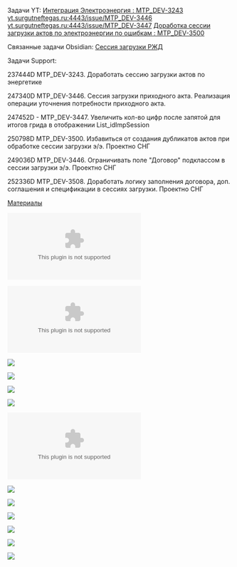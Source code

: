 Задачи YT:
[Интеграция Электроэнергия : MTP_DEV-3243](https://yt.surgutneftegas.ru:4443/issue/MTP_DEV-3243)
[yt.surgutneftegas.ru:4443/issue/MTP_DEV-3446](https://yt.surgutneftegas.ru:4443/issue/MTP_DEV-3446)
[yt.surgutneftegas.ru:4443/issue/MTP_DEV-3447](https://yt.surgutneftegas.ru:4443/issue/MTP_DEV-3447)
[Доработка сессии загрузки актов по электроэнергии по ошибкам : MTP_DEV-3500](https://yt.surgutneftegas.ru:4443/issue/MTP_DEV-3500)

Связанные задачи Obsidian:
[Сессия загрузки РЖД](Сессия%20загрузки%20РЖД.md)

Задачи Support:
<p>237444D MTP_DEV-3243. Доработать сессию загрузки актов по энергетике</p>
<p>247340D MTP_DEV-3446. Сессия загрузки приходного акта. Реализация операции уточнения потребности приходного акта.</p>
<p>247452D - MTP_DEV-3447. Увеличить кол-во цифр после запятой для итогов грида в отображении List_idImpSession</p>
<p>250798D MTP_DEV-3500. Избавиться от создания дубликатов актов при обработке сессии загрузки э/э. Проектно СНГ</p>
<p>249036D MTP_DEV-3446. Ограничивать поле "Договор" подклассом в сессии загрузки э/э. Проектно СНГ</p>
<p>252336D MTP_DEV-3508. Доработать логику заполнения договора, доп. соглашения и спецификации в сессиях загрузки. Проектно СНГ</p>

<u>Материалы</u>

![](Проект%20ТТ%20по%20интеграции%20(ЭЭ)%20v2.docx)

![](Поля%20соответствия%20по%20услугам%20ЭЭ%20SAP-Global%20v2.xlsx)

![](Pasted%20image%2020250804153915.png)

![](Pasted%20image%2020250811162647.png)

![](msedge_dId2sLpox8.png)

![](Pasted%20image%2020251013114945.png)

![](Ошибка%20при%20распределении%20потребности%20в%20создании%20актов%20по%20ЭЭ.docx)

![](Pasted%20image%2020251015121942.png)

![](Pasted%20image%2020251015122003.png)

![](Pasted%20image%2020251015122037.png)

![](Pasted%20image%2020251015122102.png)

![](Pasted%20image%2020251017072754.png)

![](Pasted%20image%2020251017074207.png)













